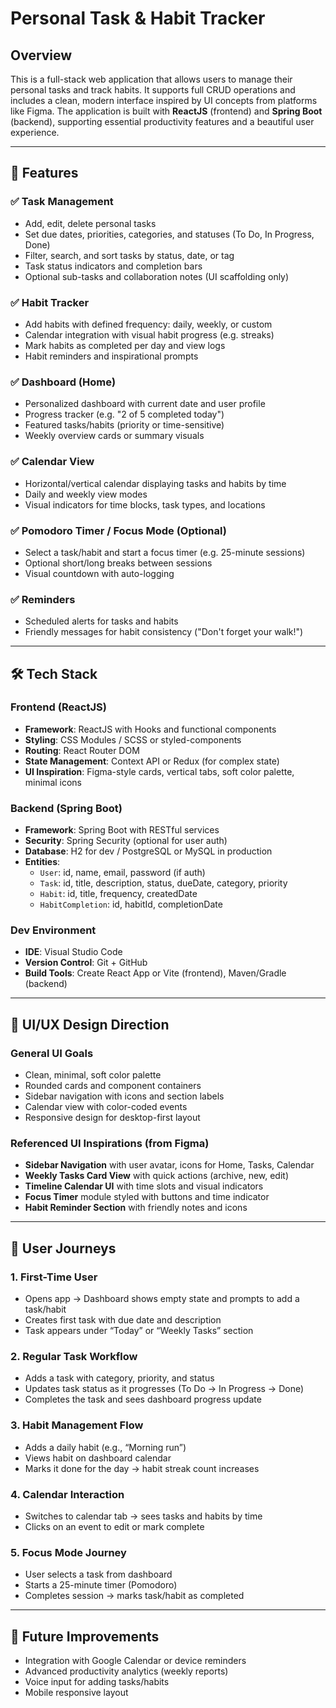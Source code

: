 
# Personal Task & Habit Tracker

## Overview
This is a full-stack web application that allows users to manage their personal tasks and track habits. It supports full CRUD operations and includes a clean, modern interface inspired by UI concepts from platforms like Figma. The application is built with **ReactJS** (frontend) and **Spring Boot** (backend), supporting essential productivity features and a beautiful user experience.

---

## 🌟 Features

### ✅ Task Management
- Add, edit, delete personal tasks
- Set due dates, priorities, categories, and statuses (To Do, In Progress, Done)
- Filter, search, and sort tasks by status, date, or tag
- Task status indicators and completion bars
- Optional sub-tasks and collaboration notes (UI scaffolding only)

### ✅ Habit Tracker
- Add habits with defined frequency: daily, weekly, or custom
- Calendar integration with visual habit progress (e.g. streaks)
- Mark habits as completed per day and view logs
- Habit reminders and inspirational prompts

### ✅ Dashboard (Home)
- Personalized dashboard with current date and user profile
- Progress tracker (e.g. "2 of 5 completed today")
- Featured tasks/habits (priority or time-sensitive)
- Weekly overview cards or summary visuals

### ✅ Calendar View
- Horizontal/vertical calendar displaying tasks and habits by time
- Daily and weekly view modes
- Visual indicators for time blocks, task types, and locations

### ✅ Pomodoro Timer / Focus Mode (Optional)
- Select a task/habit and start a focus timer (e.g. 25-minute sessions)
- Optional short/long breaks between sessions
- Visual countdown with auto-logging

### ✅ Reminders
- Scheduled alerts for tasks and habits
- Friendly messages for habit consistency ("Don't forget your walk!")

---

## 🛠 Tech Stack

### Frontend (ReactJS)
- **Framework**: ReactJS with Hooks and functional components
- **Styling**: CSS Modules / SCSS or styled-components
- **Routing**: React Router DOM
- **State Management**: Context API or Redux (for complex state)
- **UI Inspiration**: Figma-style cards, vertical tabs, soft color palette, minimal icons

### Backend (Spring Boot)
- **Framework**: Spring Boot with RESTful services
- **Security**: Spring Security (optional for user auth)
- **Database**: H2 for dev / PostgreSQL or MySQL in production
- **Entities**:
  - `User`: id, name, email, password (if auth)
  - `Task`: id, title, description, status, dueDate, category, priority
  - `Habit`: id, title, frequency, createdDate
  - `HabitCompletion`: id, habitId, completionDate

### Dev Environment
- **IDE**: Visual Studio Code
- **Version Control**: Git + GitHub
- **Build Tools**: Create React App or Vite (frontend), Maven/Gradle (backend)

---

## 🎨 UI/UX Design Direction

### General UI Goals
- Clean, minimal, soft color palette
- Rounded cards and component containers
- Sidebar navigation with icons and section labels
- Calendar view with color-coded events
- Responsive design for desktop-first layout

### Referenced UI Inspirations (from Figma)
- **Sidebar Navigation** with user avatar, icons for Home, Tasks, Calendar
- **Weekly Tasks Card View** with quick actions (archive, new, edit)
- **Timeline Calendar UI** with time slots and visual indicators
- **Focus Timer** module styled with buttons and time indicator
- **Habit Reminder Section** with friendly notes and icons

---

## 🔁 User Journeys

### 1. First-Time User
- Opens app → Dashboard shows empty state and prompts to add a task/habit
- Creates first task with due date and description
- Task appears under “Today” or “Weekly Tasks” section

### 2. Regular Task Workflow
- Adds a task with category, priority, and status
- Updates task status as it progresses (To Do → In Progress → Done)
- Completes the task and sees dashboard progress update

### 3. Habit Management Flow
- Adds a daily habit (e.g., “Morning run”)
- Views habit on dashboard calendar
- Marks it done for the day → habit streak count increases

### 4. Calendar Interaction
- Switches to calendar tab → sees tasks and habits by time
- Clicks on an event to edit or mark complete

### 5. Focus Mode Journey
- User selects a task from dashboard
- Starts a 25-minute timer (Pomodoro)
- Completes session → marks task/habit as completed

---

## 🚀 Future Improvements
- Integration with Google Calendar or device reminders
- Advanced productivity analytics (weekly reports)
- Voice input for adding tasks/habits
- Mobile responsive layout
